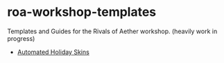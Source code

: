 # roa-workshop-templates
Templates and Guides for the Rivals of Aether workshop. (heavily work in progress)

- [Automated Holiday Skins](https://github.com/SupersonicNK/roa-workshop-templates/tree/master/seasonal-skins)
